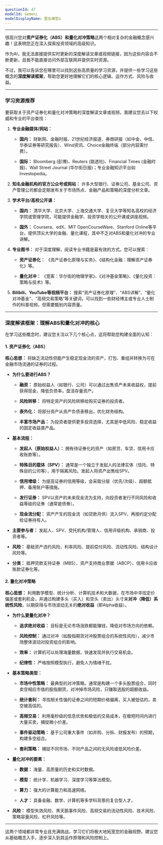 ```yaml
---
questionId: 47
modelId: Gemeni
modelDisplayName: 匿名模型G
---
```

---

很高兴您对**资产证券化（ABS）**和**量化对冲策略**这两个相对复杂的金融概念感兴趣！这表明您正在深入探索投资领域的高级知识。

作为AI，我无法直接提供实时更新的深度解读文章或视频链接，因为这些内容会不断更新，且我不能直接访问外部互联网并提供实时资源。

不过，我可以告诉您在哪里可以找到这些高质量的学习资源，并提供一些学习这些概念的**深度解读框架**，帮助您更好地理解它们的核心逻辑、运作方式、风险与收益。

---

### **学习资源推荐**

要获取关于资产证券化和量化对冲策略的深度解读文章或视频，我建议您去以下权威和专业的平台查找：

1. **专业金融媒体/网站：**
    
    - **国内：** 财新网、金融时报、21世纪经济报道、券商研报（如中金、中信、华泰证券等研究报告）、Wind资讯、Choice金融终端（部分内容需付费）。
        
    - **国际：** Bloomberg (彭博)、Reuters (路透社)、Financial Times (金融时报)、Wall Street Journal (华尔街日报)；专业金融知识平台如Investopedia。
        
2. **知名金融机构的官方公众号或网站：** 许多大型银行、证券公司、基金公司、资产管理公司都会定期发布关于市场热点、金融产品和策略的深度分析文章。
    
3. **学术平台/高校公开课：**
    
    - **国内：** 清华大学、北京大学、上海交通大学、复旦大学等知名高校的经济学院或管理学院，可能提供金融学、投资学相关的公开课或讲座视频。
        
    - **国外：** Coursera、edX、MIT OpenCourseWare、Stanford Online等平台，提供顶尖大学的金融、量化课程，其中不乏对ABS和量化对冲的专业讲解。
        
4. **专业图书：** 对于深度理解，阅读专业书籍是最有效的方式。您可以搜索：
    
    - **资产证券化：** 《资产证券化原理与实务》、《结构化金融：理解资产证券化》等。
        
    - **量化对冲：** 《宽客：华尔街的物理学家》、《对冲基金策略》、《量化投资：策略与技术》等。
        
5. **Bilibili、YouTube等视频平台：** 搜索“资产证券化原理”、“ABS详解”、“量化对冲基金”、“高频交易策略”等关键词，可以找到一些财经博主或专业人士制作的科普视频，但需要甄别内容质量。
    

---

### **深度解读框架：理解ABS和量化对冲的核心**

在学习这些概念时，建议您关注以下几个核心点，这将帮助您构建全面的认知：

#### **1. 资产证券化（ABS）**

**核心思想：** 将缺乏流动性但能产生稳定现金流的资产，打包、重组并转换为可在金融市场流通的证券的过程。

- **为什么要进行ABS？**
    
    - **融资：** 原始权益人（如银行、公司）可以通过出售资产未来收益权，提前获得现金，降低负债率，盘活存量资产。
        
    - **风险转移：** 将特定资产的风险转移给购买证券的投资者。
        
    - **表外化：** 将部分资产从资产负债表移出，优化财务结构。
        
    - **丰富市场产品：** 为投资者提供更多投资选择，尤其是中低风险、稳定收益的固定收益类产品。
        
- **基本流程：**
    
    - **发起人（原始权益人）：** 拥有待证券化的资产（如房贷、车贷、信用卡应收账款等）。
        
    - **特殊目的载体（SPV）：** 通常是一个独立于发起人的法律实体（信托、特殊目的公司等），用于隔离风险。发起人将资产出售给SPV。
        
    - **信用增级：** 为提高证券的信用等级，会采取分层（优先/次级）、超额抵押、备用账户等措施。
        
    - **发行证券：** SPV以资产的未来现金流为支持，向投资者发行不同风险和收益等级的证券（通常是债券）。
        
    - **现金流分配：** 资产产生的现金流（如贷款月供）流入SPV，再按约定分配给证券持有人。
        
- **主要参与者：** 发起人、SPV、受托机构/管理人、信用评级机构、承销商、投资者等。
    
- **风险：** 基础资产违约风险、利率风险、提前偿付风险、流动性风险、结构设计风险等。
    
- **分类：** 抵押贷款支持证券（MBS）、资产支持商业票据（ABCP）、信用卡应收账款证券化等。
    

#### **2. 量化对冲策略**

**核心思想：** 利用数学模型、统计分析、计算机技术和大数据，在市场中寻找定价偏差或套利机会，并通过构建多头（买入）和空头（卖出）头寸来**对冲（降低）系统性风险**，以期获得与市场波动无关的**绝对收益**（即Alpha收益）。

- **为什么要量化对冲？**
    
    - **追求绝对收益：** 目标是无论市场涨跌都能赚钱，降低对市场方向的依赖。
        
    - **风险控制：** 通过对冲（如股指期货对冲股票组合的系统性风险），减少市场整体波动对投资组合的影响。
        
    - **效率：** 计算机可以处理海量数据，快速发现并执行交易机会。
        
    - **纪律性：** 严格按照模型执行，避免人为情绪干扰。
        
- **基本策略类型：**
    
    - **市场中性策略：** 最典型的对冲策略。通常是构建一个多头股票组合，同时卖空相应市值的股指期货，对冲掉市场风险，只赚取选股的超额收益。
        
    - **统计套利：** 寻找相关性强的证券之间的短期价格偏离，买入被低估的，卖空被高估的。
        
    - **高频交易：** 利用毫秒级的信息优势和极低的交易成本，在极短时间内进行大量买卖，捕捉微小价差。
        
    - **事件驱动策略：** 基于公司重大事件（如并购、分拆、财报发布）的预期，构建多空组合。
        
    - **套利策略：** 捕捉不同市场、不同产品之间的无风险或低风险价差。
        
- **量化对冲的要素：**
    
    - **数据：** 海量、高质量的历史和实时数据。
        
    - **模型：** 统计学、机器学习、深度学习等算法模型。
        
    - **算力：** 强大的计算能力和高速网络。
        
    - **人才：** 具备金融、数学、计算机等多学科背景的复合型人才。
        
- **风险：** 模型失效风险、黑天鹅事件风险、高频交易的流动性风险、技术风险、策略容量风险、杠杆风险等。
    

---

这两个领域都非常专业且充满挑战，学习它们将极大地拓宽您的金融视野。建议您从基础概念入手，逐步深入到其运作原理和风险控制上。